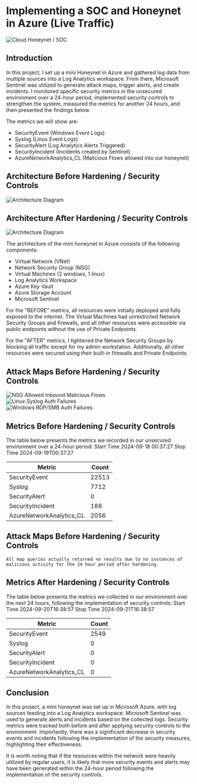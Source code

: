 # Implementing a SOC and Honeynet in Azure (Live Traffic)
![Cloud Honeynet / SOC](https://github.com/user-attachments/assets/c92aa085-b3d1-4440-b5d0-a1b10d89a1f4)


## Introduction

In this project, I set up a mini Honeynet in Azure and gathered log data from multiple sources into a Log Analytics workspace. From there, Microsoft Sentinel was utilized to generate attack maps, trigger alerts, and create incidents. I monitored specific security metrics in the unsecured environment over a 24-hour period, implemented security controls to strengthen the system, measured the metrics for another 24 hours, and then presented the findings below. 

The metrics we will show are:
- SecurityEvent (Windows Event Logs)
- Syslog (Linux Event Logs)
- SecurityAlert (Log Analytics Alerts Triggered)
- SecurityIncident (Incidents created by Sentinel)
- AzureNetworkAnalytics_CL (Malicious Flows allowed into our honeynet)

## Architecture Before Hardening / Security Controls
![Architecture Diagram](https://i.imgur.com/aBDwnKb.jpg)

## Architecture After Hardening / Security Controls
![Architecture Diagram](https://i.imgur.com/YQNa9Pp.jpg)

The architecture of the mini honeynet in Azure consists of the following components:

- Virtual Network (VNet)
- Network Security Group (NSG)
- Virtual Machines (2 windows, 1 linux)
- Log Analytics Workspace
- Azure Key Vault
- Azure Storage Account
- Microsoft Sentinel

For the "BEFORE" metrics, all resources were initially deployed and fully exposed to the internet. The Virtual Machines had unrestricted Network Security Groups and firewalls, and all other resources were accessible via public endpoints without the use of Private Endpoints.

For the "AFTER" metrics, I tightened the Network Security Groups by blocking all traffic except for my admin workstation. Additionally, all other resources were secured using their built-in firewalls and Private Endpoints.

## Attack Maps Before Hardening / Security Controls
![NSG Allowed Inbound Malicious Flows](https://github.com/user-attachments/assets/967a0155-53ae-4b3f-93db-e7f87e7ba230)</br>
![Linux Syslog Auth Failures](https://github.com/user-attachments/assets/3f56192a-a3fa-4b33-a03f-9a57b10a6729)<br>
![Windows RDP/SMB Auth Failures](https://github.com/user-attachments/assets/5fcadae6-2e18-4524-8375-30f6138d1842)<br>

## Metrics Before Hardening / Security Controls

The table below presents the metrics we recorded in our unsecured environment over a 24-hour period:
Start Time 2024-09-18 00:37:27
Stop Time 2024-09-19T00:37:27

| Metric                   | Count
| ------------------------ | -----
| SecurityEvent            | 22513
| Syslog                   | 7712
| SecurityAlert            | 0
| SecurityIncident         | 188
| AzureNetworkAnalytics_CL | 2056

## Attack Maps Before Hardening / Security Controls

```All map queries actually returned no results due to no instances of malicious activity for the 24 hour period after hardening.```

## Metrics After Hardening / Security Controls

The table below presents the metrics we collected in our environment over the next 24 hours, following the implementation of security controls:
Start Time 2024-09-20T16:38:57
Stop Time	2024-09-21T16:38:57

| Metric                   | Count
| ------------------------ | -----
| SecurityEvent            | 2549
| Syslog                   | 0
| SecurityAlert            | 0
| SecurityIncident         | 0
| AzureNetworkAnalytics_CL | 0

## Conclusion

In this project, a mini honeynet was set up in Microsoft Azure, with log sources feeding into a Log Analytics workspace. Microsoft Sentinel was used to generate alerts and incidents based on the collected logs. Security metrics were tracked both before and after applying security controls to the environment. Importantly, there was a significant decrease in security events and incidents following the implementation of the security measures, highlighting their effectiveness.

It is worth noting that if the resources within the network were heavily utilized by regular users, it is likely that more security events and alerts may have been generated within the 24-hour period following the implementation of the security controls.
